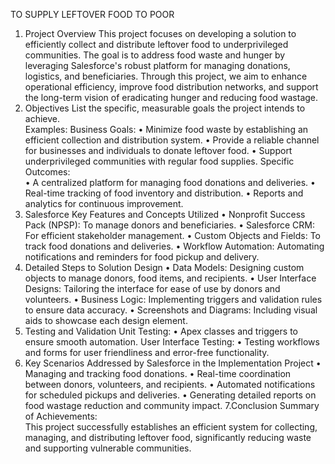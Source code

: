 TO SUPPLY LEFTOVER FOOD TO POOR 
1. Project Overview 
This project focuses on developing a solution to efficiently collect and distribute leftover 
food to underprivileged communities. The goal is to address food waste and hunger by 
leveraging Salesforce's robust platform for managing donations, logistics, and beneficiaries. 
Through this project, we aim to enhance operational efficiency, improve food distribution 
networks, and support the long-term vision of eradicating hunger and reducing food 
wastage. 
2. Objectives 
List the specific, measurable goals the project intends to achieve.  
Examples: 
Business Goals: 
• Minimize food waste by establishing an efficient collection and 
distribution system. 
• Provide a reliable channel for businesses and individuals to donate 
leftover food. 
• Support underprivileged communities with regular food supplies. 
Specific Outcomes:  
• A centralized platform for managing food donations and deliveries. 
• Real-time tracking of food inventory and distribution. 
• Reports and analytics for continuous improvement. 
3. Salesforce Key Features and Concepts Utilized 
• Nonprofit Success Pack (NPSP): To manage donors and beneficiaries. 
• Salesforce CRM: For efficient stakeholder management. 
• Custom Objects and Fields: To track food donations and deliveries. 
• Workflow Automation: Automating notifications and reminders for food pickup and 
delivery. 
4. Detailed Steps to Solution Design 
• Data Models: Designing custom objects to manage donors, food items, and recipients. 
• User Interface Designs: Tailoring the interface for ease of use by donors and volunteers. 
• Business Logic: Implementing triggers and validation rules to ensure data accuracy. 
• Screenshots and Diagrams: Including visual aids to showcase each design element. 
5. Testing and Validation 
Unit Testing: 
• Apex classes and triggers to ensure smooth automation. 
User Interface Testing: 
• Testing workflows and forms for user friendliness and error-free 
functionality.  
6. Key Scenarios Addressed by Salesforce in the Implementation Project 
• Managing and tracking food donations. 
• Real-time coordination between donors, volunteers, and recipients. 
• Automated notifications for scheduled pickups and deliveries. 
• Generating detailed reports on food wastage reduction and community impact. 
7.Conclusion 
Summary of Achievements:  
This project successfully establishes an efficient system for collecting, managing, and 
distributing leftover food, significantly reducing waste and supporting vulnerable communities.
